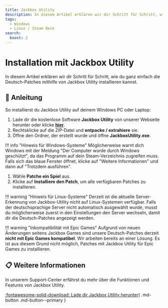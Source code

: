 ```yaml
---
title: Jackbox Utility
description: In diesem Artikel erklären wir dir Schritt für Schritt, wie du ganz einfach die Deutsch-Patches mithilfe von Jackbox Utility installieren kannst.
tags:
  - Windows
  - Linux / Steam Deck
search:
  boost: 2
---
```


# Installation mit Jackbox Utility

In diesem Artikel erklären wir dir Schritt für Schritt, wie du ganz einfach die Deutsch-Patches mithilfe von Jackbox Utility installieren kannst.

## :blue_book: Anleitung

So installierst du Jackbox Utility auf deinem Windows PC oder Laptop:

1. Lade dir die kostenlose Software **Jackbox Utility** von unserer Webseite herunter oder klicke [**hier**](https://github.com/AlexisL61/JackboxUtilityUpdater/releases/latest/download/JackboxUtility_Windows.zip). 
2. Rechtsklicke auf die ZIP-Datei und **entpacke / extrahiere** sie.
3. Öffne den Ordner, der erstellt wurde und öffne **JackboxUtility.exe**.

!!! info "Hinweis für Windows-Systeme"
    Möglicherweise warnt dich Windows mit der Meldung "Der Computer wurde durch Windows geschützt", da das Programm auf dein Steam-Verzeichnis zugreifen muss. Falls sich das blaue Fenster öffnet, klicke auf "Weitere Informationen" und dann auf "Trotzdem ausführen".

1. Wähle **Patche ein Spiel** aus.
2. Klicke auf **Installiere den Patch**, um alle verfügbaren Patches zu installieren.

!!! warning "Hinweis für Linux-Systeme"
    Derzeit ist die aktuelle Server-Erkennung von Jackbox-Utility nicht auf Linux-Systemen verfügbar. Falls der deutschsprachige Server nicht automatisch ausgewählt wurde, musst du möglicherweise zuerst in den Einstellungen den Server wechseln, damit dir die Deutsch-Patches angezeigt werden.

!!! warning "Inkompatibilität mit Epic Games"
    Aufgrund von neuen Änderungen seitens Jackbox Games sind unsere Deutsch-Patches derzeit **nicht mit Epic Games kompatibel**. Wir arbeiten bereits an einer Lösung. Es ist aus diesem Grund nicht möglich, Patches mit Jackbox Utility für Epic Games zu installieren.

## :clipboard: Weitere Informationen

In unserem Support-Center erfährst du mehr über die Funktionen und Features von Jackbox Utility.

[:fontawesome-solid-download: Lade dir Jackbox Utility herunter](https://www.jackboxpatch.de/downloads){ .md-button .md-button--primary }
